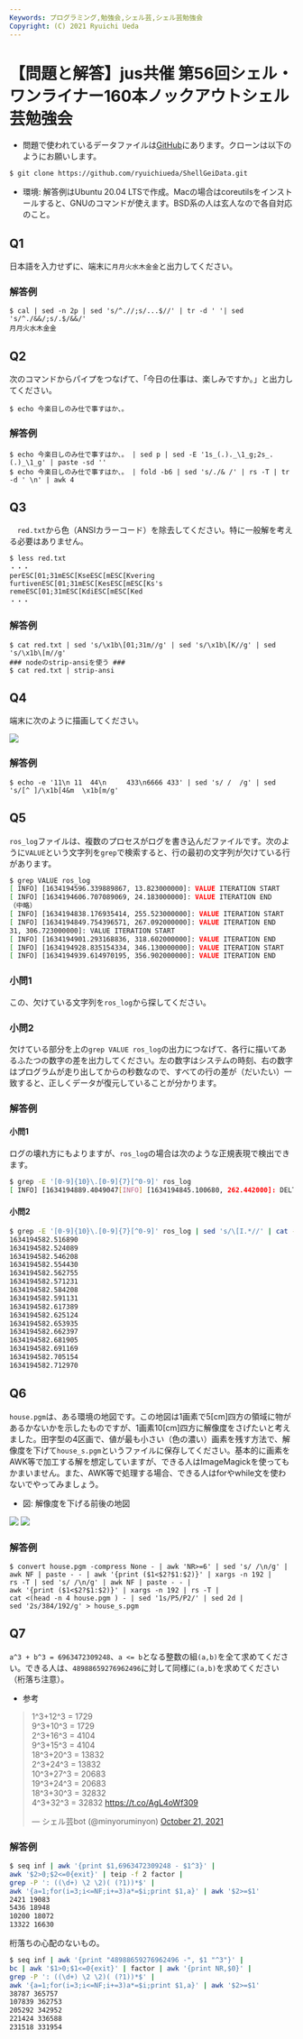 ```yaml
---
Keywords: プログラミング,勉強会,シェル芸,シェル芸勉強会
Copyright: (C) 2021 Ryuichi Ueda
---
```


# 【問題と解答】jus共催 第56回シェル・ワンライナー160本ノックアウトシェル芸勉強会

* 問題で使われているデータファイルは[GitHub](https://github.com/ryuichiueda/ShellGeiData/tree/master/vol.56)にあります。クローンは以下のようにお願いします。

```bash
$ git clone https://github.com/ryuichiueda/ShellGeiData.git
```

* 環境: 解答例はUbuntu 20.04 LTSで作成。Macの場合はcoreutilsをインストールすると、GNUのコマンドが使えます。BSD系の人は玄人なので各自対応のこと。

## Q1

日本語を入力せずに、端末に`月月火水木金金`と出力してください。

### 解答例

```
$ cal | sed -n 2p | sed 's/^.//;s/...$//' | tr -d ' '| sed 's/^./&&/;s/.$/&&/'
月月火水木金金
```

## Q2

次のコマンドからパイプをつなげて、「今日の仕事は、楽しみですか。」と出力してください。

```
$ echo 今楽日しのみ仕で事すはか、。
```

### 解答例

```
$ echo 今楽日しのみ仕で事すはか、。 | sed p | sed -E '1s_(.)._\1_g;2s_.(.)_\1_g' | paste -sd ''
$ echo 今楽日しのみ仕で事すはか、。 | fold -b6 | sed 's/./& /' | rs -T | tr -d ' \n' | awk 4
```


## Q3

　`red.txt`から色（ANSIカラーコード）を除去してください。特に一般解を考える必要はありません。

```
$ less red.txt
・・・
perESC[01;31mESC[KseESC[mESC[Kvering
furtivenESC[01;31mESC[KesESC[mESC[Ks's
remeESC[01;31mESC[KdiESC[mESC[Ked
・・・
```

### 解答例

```
$ cat red.txt | sed 's/\x1b\[01;31m//g' | sed 's/\x1b\[K//g' | sed 's/\x1b\[m//g'
### nodeのstrip-ansiを使う ###
$ cat red.txt | strip-ansi
```

## Q4

端末に次のように描画してください。

![](./tetris.png)

### 解答例

```
$ echo -e '11\n 11  44\n     433\n6666 433' | sed 's/ /  /g' | sed 's/[^ ]/\x1b[4&m  \x1b[m/g'
```

## Q5

`ros_log`ファイルは、複数のプロセスがログを書き込んだファイルです。次のように`VALUE`という文字列を`grep`で検索すると、行の最初の文字列が欠けている行があります。

```bash
$ grep VALUE ros_log
[ INFO] [1634194596.339889867, 13.823000000]: VALUE ITERATION START
[ INFO] [1634194606.707089069, 24.183000000]: VALUE ITERATION END
（中略）
[ INFO] [1634194838.176935414, 255.523000000]: VALUE ITERATION START
[ INFO] [1634194849.754396571, 267.092000000]: VALUE ITERATION END
31, 306.723000000]: VALUE ITERATION START
[ INFO] [1634194901.293168836, 318.602000000]: VALUE ITERATION END
[ INFO] [1634194928.835154334, 346.130000000]: VALUE ITERATION START
[ INFO] [1634194939.614970195, 356.902000000]: VALUE ITERATION END
```

### 小問1

この、欠けている文字列を`ros_log`から探してください。

### 小問2

欠けている部分を上の`grep VALUE ros_log`の出力につなげて、各行に描いてあるふたつの数字の差を出力してください。左の数字はシステムの時刻、右の数字はプログラムが走り出してからの秒数なので、すべての行の差が（だいたい）一致すると、正しくデータが復元していることが分かります。


### 解答例

#### 小問1

ログの壊れ方にもよりますが、`ros_log`の場合は次のような正規表現で検出できます。

```bash
$ grep -E '[0-9]{10}\.[0-9]{7}[^0-9]' ros_log
[ INFO] [1634194889.4049047[INFO] [1634194845.100680, 262.442000]: DELTAS: 42.0, 4298.0, 995.0, 231.0, 148.0, 909.0, 995.0, 269.0
```


#### 小問2

```bash
$ grep -E '[0-9]{10}\.[0-9]{7}[^0-9]' ros_log | sed 's/\[I.*//' | cat - <(grep VALUE ros_log ) | awk 'NR==1{a=$0;$0=""}/^3/{$0=a$0}NF{print}' | awk '{print $3,$4}' | tr -d '[],:' | awk '{printf("%f\n", $1-$2)}'
1634194582.516890
1634194582.524089
1634194582.546208
1634194582.554430
1634194582.562755
1634194582.571231
1634194582.584208
1634194582.591131
1634194582.617389
1634194582.625124
1634194582.653935
1634194582.662397
1634194582.681905
1634194582.691169
1634194582.705154
1634194582.712970
```

## Q6

`house.pgm`は、ある環境の地図です。この地図は1画素で5[cm]四方の領域に物があるかないかを示したものですが、1画素10[cm]四方に解像度をさげたいと考えました。田字型の4区画で、値が最も小さい（色の濃い）画素を残す方法で、解像度を下げて`house_s.pgm`というファイルに保存してください。基本的に画素をAWK等で加工する解を想定していますが、できる人はImageMagickを使ってもかまいません。また、AWK等で処理する場合、できる人はforやwhile文を使わないでやってみましょう。


* 図: 解像度を下げる前後の地図

![](house.png)
![](house_s.png)


### 解答例

```
$ convert house.pgm -compress None - | awk 'NR>=6' | sed 's/ /\n/g' |
awk NF | paste - - | awk '{print ($1<$2?$1:$2)}' | xargs -n 192 |
rs -T | sed 's/ /\n/g' | awk NF | paste - - |
awk '{print ($1<$2?$1:$2)}' | xargs -n 192 | rs -T |
cat <(head -n 4 house.pgm ) - | sed '1s/P5/P2/' | sed 2d |
sed '2s/384/192/g' > house_s.pgm
```

## Q7

`a^3 + b^3 = 6963472309248`、`a <= b`となる整数の組`(a,b)`を全て求めてください。できる人は、`48988659276962496`に対して同様に`(a,b)`を求めてください（桁落ち注意）。

* 参考

<blockquote class="twitter-tweet" data-partner="tweetdeck"><p lang="und" dir="ltr">1^3+12^3 = 1729<br>9^3+10^3 = 1729<br>2^3+16^3 = 4104<br>9^3+15^3 = 4104<br>18^3+20^3 = 13832<br>2^3+24^3 = 13832<br>10^3+27^3 = 20683<br>19^3+24^3 = 20683<br>18^3+30^3 = 32832<br>4^3+32^3 = 32832 <a href="https://t.co/AgL4oWf309">https://t.co/AgL4oWf309</a></p>&mdash; シェル芸bot (@minyoruminyon) <a href="https://twitter.com/minyoruminyon/status/1451311167029198851?ref_src=twsrc%5Etfw">October 21, 2021</a></blockquote>
<script async src="https://platform.twitter.com/widgets.js" charset="utf-8"></script>

### 解答例

```bash
$ seq inf | awk '{print $1,6963472309248 - $1^3}' |
awk '$2>0;$2<=0{exit}' | teip -f 2 factor |
grep -P ': ((\d+) \2 \2)( (?1))*$' |
awk '{a=1;for(i=3;i<=NF;i+=3)a*=$i;print $1,a}' | awk '$2>=$1'
2421 19083
5436 18948
10200 18072
13322 16630
```


桁落ちの心配のないもの。

```bash
$ seq inf | awk '{print "48988659276962496 -", $1 "^3"}' |
bc | awk '$1>0;$1<=0{exit}' | factor | awk '{print NR,$0}' |
grep -P ': ((\d+) \2 \2)( (?1))*$' |
awk '{a=1;for(i=3;i<=NF;i+=3)a*=$i;print $1,a}' | awk '$2>=$1'
38787 365757
107839 362753
205292 342952
221424 336588
231518 331954
```

